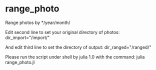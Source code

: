 # range_photo
Range photos by */year/month/

Edit second line to set your original directory of photos: 
dir_import="/import/"

And edit third line to set the directory of output: 
dir_ranged="/ranged/"

Please run the script under shell by julia 1.0 with the command:
julia range_photo.jl
